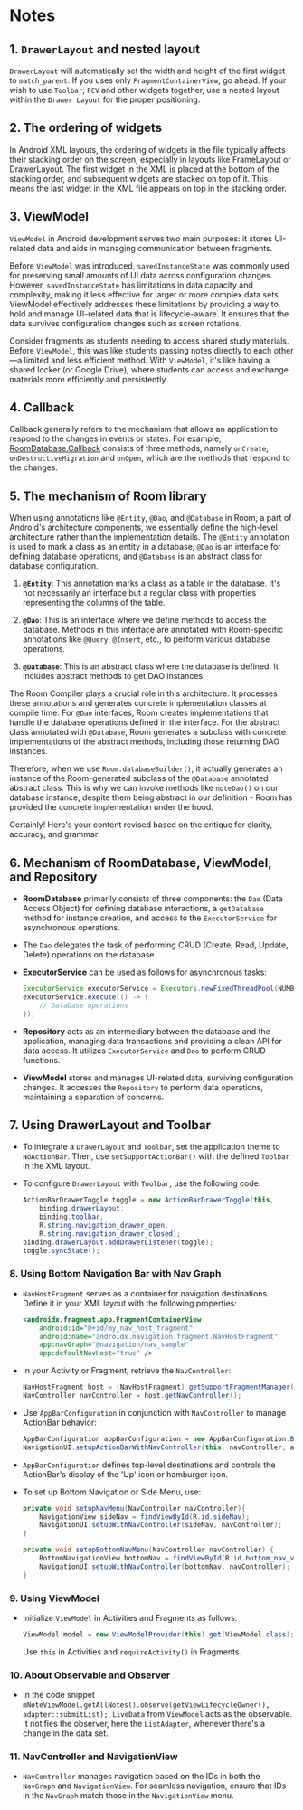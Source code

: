 # Notes

## 1. `DrawerLayout` and nested layout

`DrawerLayout` will automatically set the width and height of the first widget to `match_parent`. If you uses only `FragmentContainerView`, go ahead. If your wish to use `Toolbar`, `FCV` and other widgets together, use a nested layout within the `Drawer Layout` for the proper positioning.

## 2. The ordering of widgets

In Android XML layouts, the ordering of widgets in the file typically affects their stacking order on the screen, especially in layouts like FrameLayout or DrawerLayout. The first widget in the XML is placed at the bottom of the stacking order, and subsequent widgets are stacked on top of it. This means the last widget in the XML file appears on top in the stacking order.

## 3. ViewModel

`ViewModel` in Android development serves two main purposes: it stores UI-related data and aids in managing communication between fragments.

Before `ViewModel` was introduced, `savedInstanceState` was commonly used for preserving small amounts of UI data across configuration changes. However, `savedInstanceState` has limitations in data capacity and complexity, making it less effective for larger or more complex data sets. ViewModel effectively addresses these limitations by providing a way to hold and manage UI-related data that is lifecycle-aware. It ensures that the data survives configuration changes such as screen rotations.

Consider fragments as students needing to access shared study materials. Before `ViewModel`, this was like students passing notes directly to each other—a limited and less efficient method. With `ViewModel`, it's like having a shared locker (or Google Drive), where students can access and exchange materials more efficiently and persistently.

## 4. Callback

Callback generally refers to the mechanism that allows an application to respond to the changes in events or states. For example, [RoomDatabase.Callback](https://developer.android.com/reference/androidx/room/RoomDatabase.Callback) consists of three methods, namely `onCreate`, `onDestructiveMigration` and `onOpen`, which are the methods that respond to the changes.

## 5. The mechanism of Room library

When using annotations like `@Entity`, `@Dao`, and `@Database` in Room, a part of Android's architecture components, we essentially define the high-level architecture rather than the implementation details. The `@Entity` annotation is used to mark a class as an entity in a database, `@Dao` is an interface for defining database operations, and `@Database` is an abstract class for database configuration.

1. **`@Entity`**: This annotation marks a class as a table in the database. It's not necessarily an interface but a regular class with properties representing the columns of the table.

2. **`@Dao`**: This is an interface where we define methods to access the database. Methods in this interface are annotated with Room-specific annotations like `@Query`, `@Insert`, etc., to perform various database operations.

3. **`@Database`**: This is an abstract class where the database is defined. It includes abstract methods to get DAO instances.

The Room Compiler plays a crucial role in this architecture. It processes these annotations and generates concrete implementation classes at compile time. For `@Dao` interfaces, Room creates implementations that handle the database operations defined in the interface. For the abstract class annotated with `@Database`, Room generates a subclass with concrete implementations of the abstract methods, including those returning DAO instances.

Therefore, when we use `Room.databaseBuilder()`, it actually generates an instance of the Room-generated subclass of the `@Database` annotated abstract class. This is why we can invoke methods like `noteDao()` on our database instance, despite them being abstract in our definition - Room has provided the concrete implementation under the hood.

Certainly! Here's your content revised based on the critique for clarity, accuracy, and grammar:

## 6. Mechanism of RoomDatabase, ViewModel, and Repository

- **RoomDatabase** primarily consists of three components: the `Dao` (Data Access Object) for defining database interactions, a `getDatabase` method for instance creation, and access to the `ExecutorService` for asynchronous operations.
- The `Dao` delegates the task of performing CRUD (Create, Read, Update, Delete) operations on the database.
- **ExecutorService** can be used as follows for asynchronous tasks:

  ```java
  ExecutorService executorService = Executors.newFixedThreadPool(NUMBER_OF_THREADS);
  executorService.execute(() -> {
      // Database operations
  });
  ```

- **Repository** acts as an intermediary between the database and the application, managing data transactions and providing a clean API for data access. It utilizes `ExecutorService` and `Dao` to perform CRUD functions.
- **ViewModel** stores and manages UI-related data, surviving configuration changes. It accesses the `Repository` to perform data operations, maintaining a separation of concerns.

## 7. Using DrawerLayout and Toolbar

- To integrate a `DrawerLayout` and `Toolbar`, set the application theme to `NoActionBar`. Then, use `setSupportActionBar()` with the defined `Toolbar` in the XML layout.
- To configure `DrawerLayout` with `Toolbar`, use the following code:

  ```java
  ActionBarDrawerToggle toggle = new ActionBarDrawerToggle(this, 
      binding.drawerLayout, 
      binding.toolbar, 
      R.string.navigation_drawer_open, 
      R.string.navigation_drawer_closed);
  binding.drawerLayout.addDrawerListener(toggle);
  toggle.syncState();
  ```

### 8. Using Bottom Navigation Bar with Nav Graph

- `NavHostFragment` serves as a container for navigation destinations. Define it in your XML layout with the following properties:

  ```xml
  <androidx.fragment.app.FragmentContainerView
      android:id="@+id/my_nav_host_fragment"
      android:name="androidx.navigation.fragment.NavHostFragment"
      app:navGraph="@navigation/nav_sample"
      app:defaultNavHost="true" />
  ```

- In your Activity or Fragment, retrieve the `NavController`:

  ```java
  NavHostFragment host = (NavHostFragment) getSupportFragmentManager().findFragmentById(R.id.my_nav_host_fragment);
  NavController navController = host.getNavController();
  ```

- Use `AppBarConfiguration` in conjunction with `NavController` to manage ActionBar behavior:

  ```java
  AppBarConfiguration appBarConfiguration = new AppBarConfiguration.Builder(navController.getGraph()).build();
  NavigationUI.setupActionBarWithNavController(this, navController, appBarConfiguration);
  ```

- `AppBarConfiguration` defines top-level destinations and controls the ActionBar's display of the 'Up' icon or hamburger icon.
- To set up Bottom Navigation or Side Menu, use:

  ```java
  private void setupNavMenu(NavController navController){
      NavigationView sideNav = findViewById(R.id.sideNav);
      NavigationUI.setupWithNavController(sideNav, navController);
  }

  private void setupBottomNavMenu(NavController navController) {
      BottomNavigationView bottomNav = findViewById(R.id.bottom_nav_view);
      NavigationUI.setupWithNavController(bottomNav, navController);
  }
  ```

### 9. Using ViewModel

- Initialize `ViewModel` in Activities and Fragments as follows:

  ```java
  ViewModel model = new ViewModelProvider(this).get(ViewModel.class);
  ```

  Use `this` in Activities and `requireActivity()` in Fragments.

### 10. About Observable and Observer

- In the code snippet `mNoteViewModel.getAllNotes().observe(getViewLifecycleOwner(), adapter::submitList);`, `LiveData` from `ViewModel` acts as the observable. It notifies the observer, here the `ListAdapter`, whenever there's a change in the data set.

### 11. NavController and NavigationView

- `NavController` manages navigation based on the IDs in both the `NavGraph` and `NavigationView`. For seamless navigation, ensure that IDs in the `NavGraph` match those in the `NavigationView` menu.
